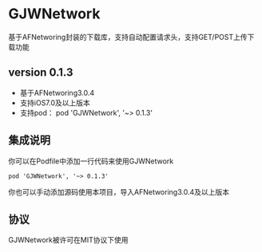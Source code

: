 # GJWNetwork
基于AFNetworing封装的下载库，支持自动配置请求头，支持GET/POST上传下载功能

## version 0.1.3
* 基于AFNetworing3.0.4
* 支持iOS7.0及以上版本
* 支持pod： pod 'GJWNetwork', '~> 0.1.3'

## 集成说明
你可以在Podfile中添加一行代码来使用GJWNetwork
```
pod 'GJWNetwork', '~> 0.1.3'
```
你也可以手动添加源码使用本项目，导入AFNetworing3.0.4及以上版本


## 协议
GJWNetwork被许可在MIT协议下使用
